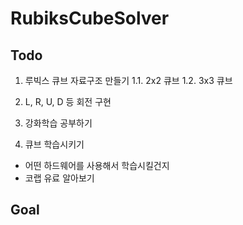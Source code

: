 RubiksCubeSolver
==================

## Todo
1. 루빅스 큐브 자료구조 만들기 
1.1. 2x2 큐브
1.2. 3x3 큐브

2. L, R, U, D 등 회전 구현

3. 강화학습 공부하기

4. 큐브 학습시키기 
- 어떤 하드웨어를 사용해서 학습시킬건지
- 코랩 유료 알아보기


## Goal
